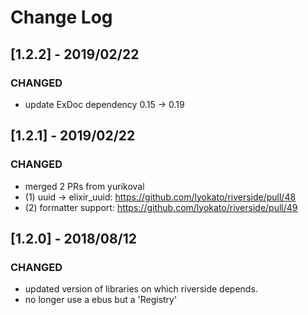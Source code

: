 # Change Log

## [1.2.2] - 2019/02/22

### CHANGED

- update ExDoc dependency 0.15 -> 0.19

## [1.2.1] - 2019/02/22

### CHANGED

- merged 2 PRs from yurikoval
- (1) uuid -> elixir_uuid:  https://github.com/lyokato/riverside/pull/48
- (2) formatter support:  https://github.com/lyokato/riverside/pull/49

## [1.2.0] - 2018/08/12

### CHANGED

- updated version of libraries on which riverside depends.
- no longer use a ebus but a 'Registry'
